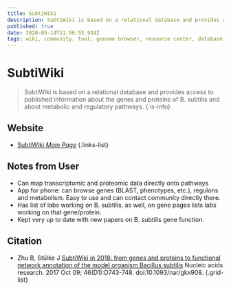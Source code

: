 ```yaml
---
title: SubtiWiki
description: SubtiWiki is based on a relational database and provides access to published information about the genes and proteins of B. subtilis and about metabolic and regulatory pathways.
published: true
date: 2020-05-14T11:50:55.934Z
tags: wiki, community, tool, genome browser, resource center, database, browser, metabolic pathways, model organism, omics, networks
---
```


# SubtiWiki

> SubtiWiki is based on a relational database and provides access to published information about the genes and proteins of B. subtilis and about metabolic and regulatory pathways. 
{.is-info}

## Website

- [SubtiWiki *Main Page*](http://subtiwiki.uni-goettingen.de/v3/)
{.links-list}

## Notes from User
- Can map transcriptomic and proteomic data directly onto pathways 
- App for phone: can browse genes (BLAST, phenotypes, etc.), regulons and metabolism. Easy to use and can contact community directly there. 
- Has list of labs working on B. subtilis, as well, on gene pages lists labs working on that gene/protein.
- Kept very up to date with new papers on B. subtilis gene function.


## Citation

- Zhu B, Stülke J [SubtiWiki in 2018: from genes and proteins to functional network annotation of the model organism Bacillus subtilis](https://academic.oup.com/nar/article/46/D1/D743/4372578) Nucleic acids research. 2017 Oct 09; 46(D1):D743-748. doi:10.1093/nar/gkx908.
{.grid-list}